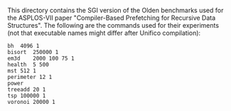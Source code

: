 This directory contains the SGI version of the Olden benchmarks used for the ASPLOS-VII paper "Compiler-Based Prefetching for Recursive Data Structures". 
The following are the commands used for their experiments (not that executable names might differ after Unifico compilation):

	bh	4096 1
	bisort	250000 1
	em3d	2000 100 75 1
	health	5 500
	mst	512 1
	perimeter 12 1
	power
	treeadd	20 1
	tsp	100000 1
	voronoi 20000 1

